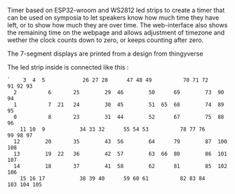 Timer based on ESP32-wroom and WS2812 led strips to create a timer that can be used on symposia to let speakers know how much time they have left, or to show how much they are over time.
The web-interface also shows the remaining time on the webpage and allows adjustment of timezone and wether the clock counts down to zero, or keeps counting after zero.

The 7-segment displays are printed from a design from thingyverse

The led strip inside is connected like this :

```
`    3  4  5            26 27 28      47 48 49          70 71 72      91 92 93
  2          6       25        29  46        50      69        73  90        94
  1          7  21   24        30  45        51  65  68        74  89        95
  0          8       23        31  44        52      67        75  88        96
    11 10  9           34 33 32      55 54 53          78 77 76      99 98 97
  12        20       35        43  56        64      79        87  100       108
  13        19  22   36        42  57        63  66  80        86  101       107
  14        18       37        41  58        62      81        85  102       106
    15 16 17           38 39 40      59 60 61          82 83 84     103 104 105

```
